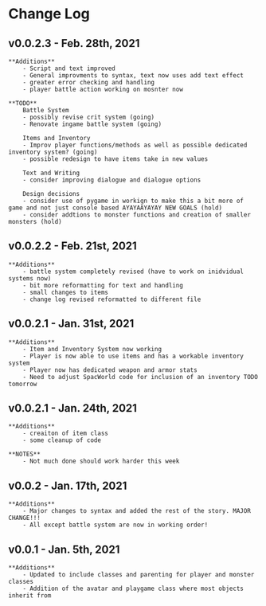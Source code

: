 # Change Log 

## v0.0.2.3 - Feb. 28th, 2021

    **Additions**
        - Script and text improved
        - General improvments to syntax, text now uses add text effect
        - greater error checking and handling 
        - player battle action working on mosnter now

    **TODO**
        Battle System
        - possibly revise crit system (going)
        - Renovate ingame battle system (going)

        Items and Inventory
        - Improv player functions/methods as well as possible dedicated inventory system? (going)
        - possible redesign to have items take in new values

        Text and Writing 
        - consider improving dialogue and dialogue options 

        Design decisions
        - consider use of pygame in workign to make this a bit more of game and not just console based AYAYAAYAYAY NEW GOALS (hold)
        - consider addtions to monster functions and creation of smaller monsters (hold)




## v0.0.2.2 - Feb. 21st, 2021

    **Additions**
        - battle system completely revised (have to work on inidvidual systems now)
        - bit more reformatting for text and handling 
        - small changes to items 
        - change log revised reformatted to different file 

## v0.0.2.1 - Jan. 31st, 2021

    **Additions**
        - Item and Inventory System now working
        - Player is now able to use items and has a workable inventory system
        - Player now has dedicated weapon and armor stats
        - Need to adjust SpacWorld code for inclusion of an inventory TODO tomorrow 


## v0.0.2.1 - Jan. 24th, 2021

    **Additions**
        - creaiton of item class
        - some cleanup of code
    
    **NOTES**
        - Not much done should work harder this week

## v0.0.2 - Jan. 17th, 2021 

    **Additions**
        - Major changes to syntax and added the rest of the story. MAJOR CHANGE!!!
        - All except battle system are now in working order!

## v0.0.1 - Jan. 5th, 2021 

    **Additions**
        - Updated to include classes and parenting for player and monster classes
        - Addition of the avatar and playgame class where most objects inherit from 